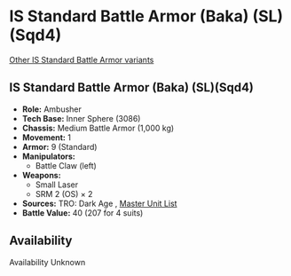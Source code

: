 # IS Standard Battle Armor (Baka) (SL)(Sqd4) 

[Other IS Standard Battle Armor variants](../is_standard_battle_armor.md) 

## IS Standard Battle Armor (Baka) (SL)(Sqd4) 

- **Role:** Ambusher 
- **Tech Base:** Inner Sphere (3086) 
- **Chassis:** Medium Battle Armor (1,000 kg) 
- **Movement:** 1 
- **Armor:** 9 (Standard) 
- **Manipulators:** 
  - Battle Claw (left) 
- **Weapons:** 
  - Small Laser 
  - SRM 2 (OS) × 2 
- **Sources:** TRO: Dark Age , [Master Unit List](http://masterunitlist.info/Unit/Details/8023) 
- **Battle Value:** 40 (207 for 4 suits) 

## Availability 

Availability Unknown 

